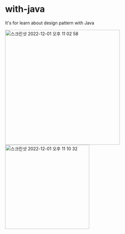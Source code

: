 # with-java
It's for learn about design pattern with Java

<img width="371" alt="스크린샷 2022-12-01 오후 11 02 58" src="https://user-images.githubusercontent.com/94087228/205073961-255d53cb-86d9-4e93-8c15-693581dd33e1.png">

<img width="272" alt="스크린샷 2022-12-01 오후 11 10 32" src="https://user-images.githubusercontent.com/94087228/205074208-5e452718-3320-47b2-bbaf-7dbd40f3b199.png">

